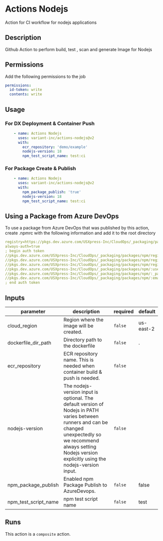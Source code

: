 # Actions Nodejs

Action for CI workflow for nodejs applications

<!-- action-docs-description -->
## Description

Github Action to perform build, test , scan and generate Image for Nodejs

## Permissions

Add the following permissions to the job

```yaml
permissions:
  id-token: write
  contents: write
```

## Usage

### For DX Deployment & Container Push

```yaml
    - name: Actions Nodejs
      uses: variant-inc/actions-nodejs@v2
      with:
        ecr_repository: 'demo/example'
        nodejs-version: 18
        npm_test_script_name: test:ci
```

### For Package Create & Publish

```yaml
    - name: Actions Nodejs
      uses: variant-inc/actions-nodejs@v2
      with:
        npm_package_publish: 'true'
        nodejs-version: 18
        npm_test_script_name: test:ci
```

## Using a Package from Azure DevOps

To use a package from Azure DevOps that was published by this action,
create .npmrc with the following information and add it to the root directory

```yaml
registry=https://pkgs.dev.azure.com/USXpress-Inc/CloudOps/_packaging/packages/npm/registry/
always-auth=true
; begin auth token
//pkgs.dev.azure.com/USXpress-Inc/CloudOps/_packaging/packages/npm/registry/:username=USXpress-Inc
//pkgs.dev.azure.com/USXpress-Inc/CloudOps/_packaging/packages/npm/registry/:_password=${AZ_DEVOPS_BASE64_PAT}
//pkgs.dev.azure.com/USXpress-Inc/CloudOps/_packaging/packages/npm/registry/:email=devops@usxpress.com
//pkgs.dev.azure.com/USXpress-Inc/CloudOps/_packaging/packages/npm/:username=USXpress-Inc
//pkgs.dev.azure.com/USXpress-Inc/CloudOps/_packaging/packages/npm/:_password=${AZ_DEVOPS_BASE64_PAT}
//pkgs.dev.azure.com/USXpress-Inc/CloudOps/_packaging/packages/npm/:email=devops@usxpress.com
; end auth token
```
<!-- action-docs-description -->

<!-- action-docs-inputs -->
## Inputs

| parameter | description | required | default |
| --- | --- | --- | --- |
| cloud_region | Region where the image will be created. | `false` | us-east-2 |
| dockerfile_dir_path | Directory path to the dockerfile | `false` | . |
| ecr_repository | ECR repository name. This is needed when container build & push is needed.  | `false` |  |
| nodejs-version | The nodejs-version input is optional. The default version of Nodejs in PATH varies between runners and can be changed unexpectedly so we recommend always setting Nodejs version explicitly using the nodejs-version input.  | `false` |  |
| npm_package_publish | Enabled npm Package Publish to AzureDevops. | `false` | false |
| npm_test_script_name | npm test script name | `false` | test |
<!-- action-docs-inputs -->

<!-- action-docs-outputs -->

<!-- action-docs-outputs -->

<!-- action-docs-runs -->
## Runs

This action is a `composite` action.
<!-- action-docs-runs -->
